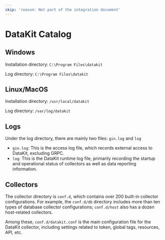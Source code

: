 ```yaml
---
skip: 'reason: Not part of the integration document'
---
```


# DataKit Catalog

## Windows

Installation directory: `C:\Program Files\datakit`

Log directory: `C:\Program Files\datakit`

## Linux/MacOS

Installation directory: `/usr/local/datakit`

Log directory: `/var/log/datakit`

## Logs

Under the log directory, there are mainly two files: `gin.log` and `log`

- `gin.log`: This is the access log file, which records external access to DataKit, excluding GRPC.
- `log`: This is the DataKit runtime log file, primarily recording the startup and operational status of collectors as well as data reporting information.

## Collectors

The collector directory is `conf.d`, which contains over 200 built-in collector configurations. For example, the `conf.d/db` directory includes more than ten types of database collector configurations; `conf.d/host` also has a dozen host-related collectors.

Among these, `conf.d/datakit.conf` is the main configuration file for the DataKit collector, including settings related to token, global tags, resources, API, etc.